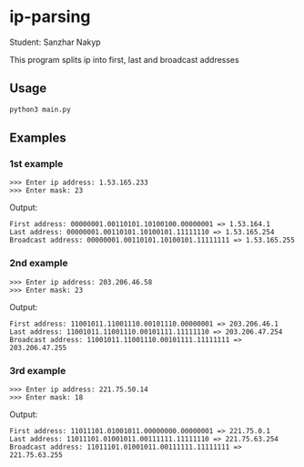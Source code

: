# ip-parsing

Student: Sanzhar Nakyp

This program splits ip into first, last and broadcast addresses

## Usage

```bash
python3 main.py
```

## Examples
### 1st example

```
>>> Enter ip address: 1.53.165.233
>>> Enter mask: 23
```

Output:

```
First address: 00000001.00110101.10100100.00000001 => 1.53.164.1
Last address: 00000001.00110101.10100101.11111110 => 1.53.165.254
Broadcast address: 00000001.00110101.10100101.11111111 => 1.53.165.255
```

### 2nd example

```
>>> Enter ip address: 203.206.46.58
>>> Enter mask: 23
```

Output:

```
First address: 11001011.11001110.00101110.00000001 => 203.206.46.1
Last address: 11001011.11001110.00101111.11111110 => 203.206.47.254
Broadcast address: 11001011.11001110.00101111.11111111 => 203.206.47.255
```

### 3rd example

```
>>> Enter ip address: 221.75.50.14
>>> Enter mask: 18
```

Output:

```
First address: 11011101.01001011.00000000.00000001 => 221.75.0.1
Last address: 11011101.01001011.00111111.11111110 => 221.75.63.254
Broadcast address: 11011101.01001011.00111111.11111111 => 221.75.63.255
```
